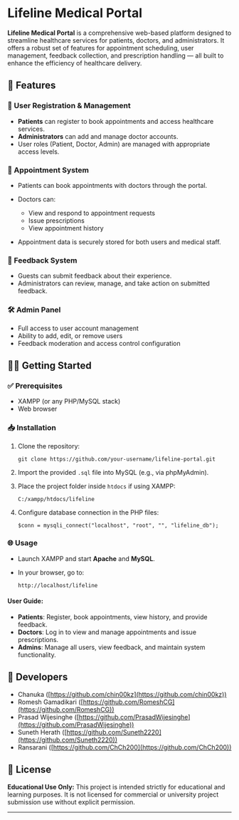 # Lifeline Medical Portal

**Lifeline Medical Portal** is a comprehensive web-based platform designed to streamline healthcare services for patients, doctors, and administrators. It offers a robust set of features for appointment scheduling, user management, feedback collection, and prescription handling — all built to enhance the efficiency of healthcare delivery.

## 🚀 Features

### 👥 User Registration & Management

* **Patients** can register to book appointments and access healthcare services.
* **Administrators** can add and manage doctor accounts.
* User roles (Patient, Doctor, Admin) are managed with appropriate access levels.

### 📅 Appointment System

* Patients can book appointments with doctors through the portal.
* Doctors can:

  * View and respond to appointment requests
  * Issue prescriptions
  * View appointment history
* Appointment data is securely stored for both users and medical staff.

### 💬 Feedback System

* Guests can submit feedback about their experience.
* Administrators can review, manage, and take action on submitted feedback.

### 🛠️ Admin Panel

* Full access to user account management
* Ability to add, edit, or remove users
* Feedback moderation and access control configuration

## 🧑‍💻 Getting Started

### ✅ Prerequisites

* XAMPP (or any PHP/MySQL stack)
* Web browser

### 📥 Installation

1. Clone the repository:

   ```
   git clone https://github.com/your-username/lifeline-portal.git
   ```

2. Import the provided `.sql` file into MySQL (e.g., via phpMyAdmin).

3. Place the project folder inside `htdocs` if using XAMPP:

   ```
   C:/xampp/htdocs/lifeline
   ```

4. Configure database connection in the PHP files:

   ```
   $conn = mysqli_connect("localhost", "root", "", "lifeline_db");
   ```

### 🌐 Usage

* Launch XAMPP and start **Apache** and **MySQL**.
* In your browser, go to:

  ```
  http://localhost/lifeline
  ```

#### User Guide:

* **Patients**: Register, book appointments, view history, and provide feedback.
* **Doctors**: Log in to view and manage appointments and issue prescriptions.
* **Admins**: Manage all users, view feedback, and maintain system functionality.

## 👥 Developers

* Chanuka ([https://github.com/chin00kz](https://github.com/chin00kz))
* Romesh Gamadikari ([https://github.com/RomeshCG](https://github.com/RomeshCG))
* Prasad Wijesinghe ([https://github.com/PrasadWijesinghe](https://github.com/PrasadWijesinghe))
* Suneth Herath ([https://github.com/Suneth2220](https://github.com/Suneth2220))
* Ransarani ([https://github.com/ChCh200](https://github.com/ChCh200))

## 📜 License

**Educational Use Only:**
This project is intended strictly for educational and learning purposes. It is not licensed for commercial or university project submission use without explicit permission.

---
